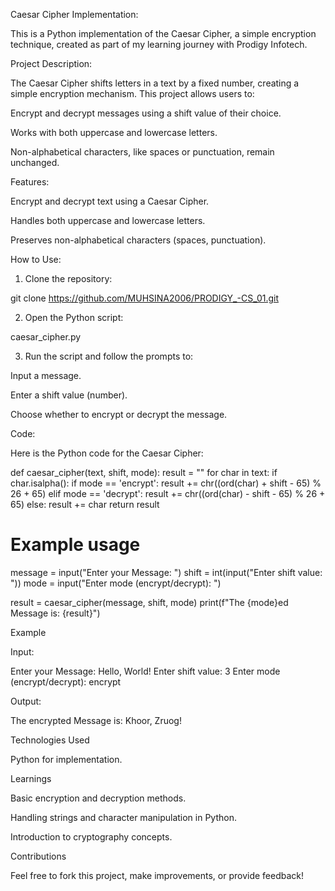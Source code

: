 

Caesar Cipher Implementation:

This is a Python implementation of the Caesar Cipher, a simple encryption technique, created as part of my learning journey with Prodigy Infotech.

Project Description:

The Caesar Cipher shifts letters in a text by a fixed number, creating a simple encryption mechanism. This project allows users to:

Encrypt and decrypt messages using a shift value of their choice.

Works with both uppercase and lowercase letters.

Non-alphabetical characters, like spaces or punctuation, remain unchanged.


Features:

Encrypt and decrypt text using a Caesar Cipher.

Handles both uppercase and lowercase letters.

Preserves non-alphabetical characters (spaces, punctuation).


How to Use:

1. Clone the repository:

git clone https://github.com/MUHSINA2006/PRODIGY_-CS_01.git


2. Open the Python script:

caesar_cipher.py


3. Run the script and follow the prompts to:

Input a message.

Enter a shift value (number).

Choose whether to encrypt or decrypt the message.




Code:

Here is the Python code for the Caesar Cipher:

def caesar_cipher(text, shift, mode):
    result = ""
    for char in text:
        if char.isalpha():
            if mode == 'encrypt':
                result += chr((ord(char) + shift - 65) % 26 + 65)
            elif mode == 'decrypt':
                result += chr((ord(char) - shift - 65) % 26 + 65)
        else:
            result += char
    return result

# Example usage
message = input("Enter your Message: ")
shift = int(input("Enter shift value: "))
mode = input("Enter mode (encrypt/decrypt): ")

result = caesar_cipher(message, shift, mode)
print(f"The {mode}ed Message is: {result}")

Example

Input:

Enter your Message: Hello, World!
Enter shift value: 3
Enter mode (encrypt/decrypt): encrypt

Output:

The encrypted Message is: Khoor, Zruog!

Technologies Used

Python for implementation.


Learnings

Basic encryption and decryption methods.

Handling strings and character manipulation in Python.

Introduction to cryptography concepts.


Contributions

Feel free to fork this project, make improvements, or provide feedback!